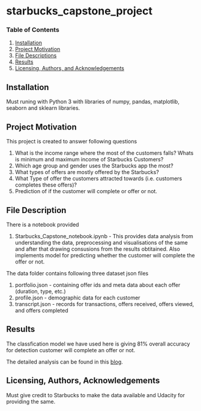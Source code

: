 # starbucks_capstone_project

### Table of Contents

1. [Installation](#installation)
2. [Project Motivation](#motivation)
3. [File Descriptions](#files)
4. [Results](#results)
5. [Licensing, Authors, and Acknowledgements](#licensing)

## Installation <a name="installation"></a>


Must runing with Python 3 with libraries of numpy, pandas, matplotlib, seaborn and sklearn libraries.

## Project Motivation<a name="motivation"></a>

This project is created to answer following questions

1. What is the income range where the most of the customers falls? Whats is minimum and maximum income of Starbucks Customers?
2. Which age group and gender uses the Starbucks app the most?
3. What types of offers are mostly offered by the Starbucks?
4. What Type of offer the customers attracted towards (i.e. customers completes these offers)?
5. Prediction of if the customer will complete or offer or not.


## File Description <a name="files"></a>

There is a notebook provided
1. Starbucks_Capstone_notebook.ipynb -  This provides data analysis from understanding the data, preprocessing and visualisations of the same and after that drawing consusions from the results obtitained. Also implements model for predicting whether the customer will complete the offer or not.

The data folder contains following three dataset json files
1. portfolio.json - containing offer ids and meta data about each offer (duration, type, etc.)
2. profile.json - demographic data for each customer
3. transcript.json - records for transactions, offers received, offers viewed, and offers completed

## Results<a name="results"></a>

The classfication model we have used here is giving 81% overall accuracy for detection customer will complete an offer or not.

The detailed analysis can be found in this [blog](https://medium.com/@das.academics/starbucks-offers-analysis-and-prediction-287652bef94b).

## Licensing, Authors, Acknowledgements<a name="licensing"></a>

Must give credit to Starbucks to make the data available and Udacity for providing the same.